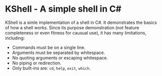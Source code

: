 # KShell - A simple shell in C#

KShell is a simle implementation of a shell in C#. It demonstrates the basics of how a shell works. Since its purpose demonstration (not feature completeness or even fitness for causual use), it has many limitations, including:

- Commands must be on a single line.
- Arguments must be separated by whitespace.
- No quoting arguments or escaping whitespace.
- No piping or redirection.
- Only built-ins are: `cd`, `help`, `exit`, `which`.
